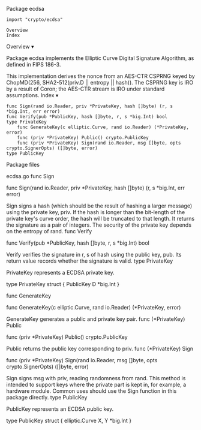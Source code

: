 
 Package ecdsa

    import "crypto/ecdsa"

    Overview
    Index

Overview ▾

Package ecdsa implements the Elliptic Curve Digital Signature Algorithm, as defined in FIPS 186-3.

This implementation derives the nonce from an AES-CTR CSPRNG keyed by ChopMD(256, SHA2-512(priv.D || entropy || hash)). The CSPRNG key is IRO by a result of Coron; the AES-CTR stream is IRO under standard assumptions.
Index ▾

    func Sign(rand io.Reader, priv *PrivateKey, hash []byte) (r, s *big.Int, err error)
    func Verify(pub *PublicKey, hash []byte, r, s *big.Int) bool
    type PrivateKey
        func GenerateKey(c elliptic.Curve, rand io.Reader) (*PrivateKey, error)
        func (priv *PrivateKey) Public() crypto.PublicKey
        func (priv *PrivateKey) Sign(rand io.Reader, msg []byte, opts crypto.SignerOpts) ([]byte, error)
    type PublicKey

Package files

ecdsa.go
func Sign

func Sign(rand io.Reader, priv *PrivateKey, hash []byte) (r, s *big.Int, err error)

Sign signs a hash (which should be the result of hashing a larger message) using the private key, priv. If the hash is longer than the bit-length of the private key's curve order, the hash will be truncated to that length. It returns the signature as a pair of integers. The security of the private key depends on the entropy of rand.
func Verify

func Verify(pub *PublicKey, hash []byte, r, s *big.Int) bool

Verify verifies the signature in r, s of hash using the public key, pub. Its return value records whether the signature is valid.
type PrivateKey

PrivateKey represents a ECDSA private key.

type PrivateKey struct {
        PublicKey
        D *big.Int
}

func GenerateKey

func GenerateKey(c elliptic.Curve, rand io.Reader) (*PrivateKey, error)

GenerateKey generates a public and private key pair.
func (*PrivateKey) Public

func (priv *PrivateKey) Public() crypto.PublicKey

Public returns the public key corresponding to priv.
func (*PrivateKey) Sign

func (priv *PrivateKey) Sign(rand io.Reader, msg []byte, opts crypto.SignerOpts) ([]byte, error)

Sign signs msg with priv, reading randomness from rand. This method is intended to support keys where the private part is kept in, for example, a hardware module. Common uses should use the Sign function in this package directly.
type PublicKey

PublicKey represents an ECDSA public key.

type PublicKey struct {
        elliptic.Curve
        X, Y *big.Int
}
